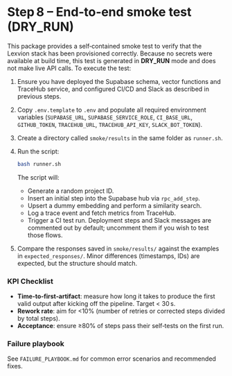 # Step 8 – End‑to‑end smoke test (DRY_RUN)

This package provides a self‑contained smoke test to verify that the Lexvion stack has been provisioned correctly.  Because no secrets were available at build time, this test is generated in **DRY_RUN** mode and does not make live API calls.  To execute the test:

1. Ensure you have deployed the Supabase schema, vector functions and TraceHub service, and configured CI/CD and Slack as described in previous steps.
2. Copy `.env.template` to `.env` and populate all required environment variables (`SUPABASE_URL`, `SUPABASE_SERVICE_ROLE`, `CI_BASE_URL`, `GITHUB_TOKEN`, `TRACEHUB_URL`, `TRACEHUB_API_KEY`, `SLACK_BOT_TOKEN`).
3. Create a directory called `smoke/results` in the same folder as `runner.sh`.
4. Run the script:

   ```sh
   bash runner.sh
   ```

   The script will:

   - Generate a random project ID.
   - Insert an initial step into the Supabase hub via `rpc_add_step`.
   - Upsert a dummy embedding and perform a similarity search.
   - Log a trace event and fetch metrics from TraceHub.
   - Trigger a CI test run.  Deployment steps and Slack messages are commented out by default; uncomment them if you wish to test those flows.

5. Compare the responses saved in `smoke/results/` against the examples in `expected_responses/`.  Minor differences (timestamps, IDs) are expected, but the structure should match.

### KPI Checklist

- **Time‑to‑first‑artifact**: measure how long it takes to produce the first valid output after kicking off the pipeline.  Target < 30 s.
- **Rework rate**: aim for <10% (number of retries or corrected steps divided by total steps).
- **Acceptance**: ensure ≥80% of steps pass their self‑tests on the first run.

### Failure playbook

See `FAILURE_PLAYBOOK.md` for common error scenarios and recommended fixes.
